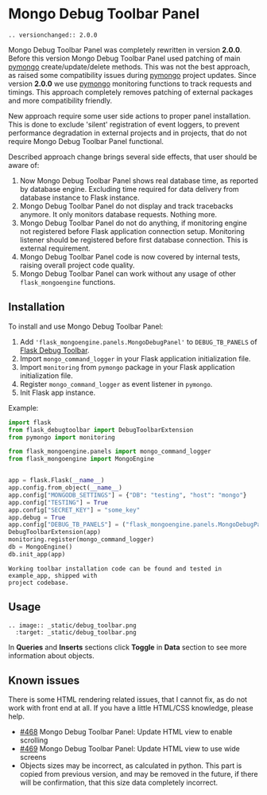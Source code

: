 # Mongo Debug Toolbar Panel

```{eval-rst}
.. versionchanged:: 2.0.0
```

Mongo Debug Toolbar Panel was completely rewritten in version **2.0.0**. Before this
version Mongo Debug Toolbar Panel used patching of main [pymongo] create/update/delete
methods. This was not the best approach, as raised some compatibility issues during
[pymongo] project updates. Since version **2.0.0** we use [pymongo] monitoring functions
to track requests and timings. This approach completely removes patching of external
packages and more compatibility friendly.

New approach require some user side actions to proper panel installation. This is done
to exclude 'silent' registration of event loggers, to prevent performance degradation in
external projects and in projects, that do not require Mongo Debug Toolbar Panel
functional.

Described approach change brings several side effects, that user should be aware of:

1. Now Mongo Debug Toolbar Panel shows real database time, as reported by database
   engine. Excluding time required for data delivery from database instance to Flask
   instance.
2. Mongo Debug Toolbar Panel do not display and track tracebacks anymore. It only
   monitors database requests. Nothing more.
3. Mongo Debug Toolbar Panel do not do anything, if monitoring engine not registered
   before Flask application connection setup. Monitoring listener should be
   registered before first database connection. This is external requirement.
4. Mongo Debug Toolbar Panel code is now covered by internal tests, raising overall
   project code quality.
5. Mongo Debug Toolbar Panel can work without any usage of other
   ``flask_mongoengine`` functions.

## Installation

To install and use Mongo Debug Toolbar Panel:

1. Add ``'flask_mongoengine.panels.MongoDebugPanel'`` to ``DEBUG_TB_PANELS`` of
   [Flask Debug Toolbar].
2. Import ``mongo_command_logger`` in your Flask application initialization file.
3. Import ``monitoring`` from ``pymongo`` package in your Flask application
   initialization file.
4. Register ``mongo_command_logger`` as event listener in ``pymongo``.
5. Init Flask app instance.

Example:

```python
import flask
from flask_debugtoolbar import DebugToolbarExtension
from pymongo import monitoring

from flask_mongoengine.panels import mongo_command_logger
from flask_mongoengine import MongoEngine


app = flask.Flask(__name__)
app.config.from_object(__name__)
app.config["MONGODB_SETTINGS"] = {"DB": "testing", "host": "mongo"}
app.config["TESTING"] = True
app.config["SECRET_KEY"] = "some_key"
app.debug = True
app.config["DEBUG_TB_PANELS"] = ("flask_mongoengine.panels.MongoDebugPanel",)
DebugToolbarExtension(app)
monitoring.register(mongo_command_logger)
db = MongoEngine()
db.init_app(app)
```

```{note}
Working toolbar installation code can be found and tested in example_app, shipped with
project codebase.
```

## Usage

```{eval-rst}
.. image:: _static/debug_toolbar.png
  :target: _static/debug_toolbar.png
```

In **Queries** and **Inserts** sections click **Toggle** in **Data** section to see
more information about objects.

## Known issues

There is some HTML rendering related issues, that I cannot fix, as do not work with
front end at all. If you have a little HTML/CSS knowledge, please help.

- [#468] Mongo Debug Toolbar Panel: Update HTML view to enable scrolling
- [#469] Mongo Debug Toolbar Panel: Update HTML view to use wide screens
- Objects sizes may be incorrect, as calculated in python. This part is copied from
  previous version, and may be removed in the future, if there will be confirmation,
  that this size data completely incorrect.

[Flask Debug Toolbar]: https://github.com/flask-debugtoolbar/flask-debugtoolbar
[#468]: https://github.com/MongoEngine/flask-mongoengine/issues/468
[#469]: https://github.com/MongoEngine/flask-mongoengine/issues/469
[pymongo]: https://pymongo.readthedocs.io/en/stable/
